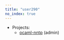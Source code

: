 ```yaml
---
title: "user290"
no_index: true
---
```


* Projects:
  * [ocaml-nntp](/projects/ocaml-nntp/) (admin)